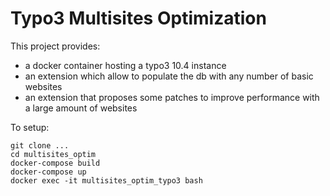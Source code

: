 # Typo3 Multisites Optimization

This project provides:

* a docker container hosting a typo3 10.4 instance 
* an extension which allow to populate the db with any number of basic websites
* an extension that proposes some patches to improve performance with a large amount of websites

To setup:

    git clone ...
    cd multisites_optim
    docker-compose build
    docker-compose up
    docker exec -it multisites_optim_typo3 bash
